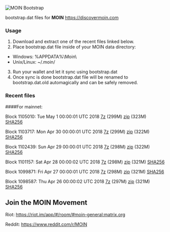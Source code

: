 ![MOIN Bootstrap](https://i.imgur.com/KjM1jMp.jpg)

bootstrap.dat files for **MOIN** https://discovermoin.com

### Usage

1. Download and extract one of the recent files linked below.
2. Place bootstrap.dat file inside of your MOIN data directory:
 - Windows: %APPDATA%\Moin\
 - Unix/Linux: ~/.moin/
3. Run your wallet and let it sync using bootstrap.dat
4. Once sync is done bootstrap.dat file will be renamed to bootstrap.dat.old automagically and can be safely removed.


### Recent files

####For mainnet:

Block 1105010: Tue May  1 00:00:01 UTC 2018 [7z](https://transfer.sh/VHxut/bootstrap.dat.20180501.7z) (299M) [zip](https://transfer.sh/10tgQ3/bootstrap.dat.20180501.zip) (323M) [SHA256](https://transfer.sh/oEvs8/sha256.txt)

Block 1103717: Mon Apr 30 00:00:01 UTC 2018 [7z](https://transfer.sh/izoga/bootstrap.dat.20180430.7z) (299M) [zip](https://transfer.sh/7dVN6/bootstrap.dat.20180430.zip) (322M) [SHA256](https://transfer.sh/Iy5cf/sha256.txt)

Block 1102439: Sun Apr 29 00:00:01 UTC 2018 [7z](https://transfer.sh/BNodX/bootstrap.dat.20180429.7z) (298M) [zip](https://transfer.sh/g4sCD/bootstrap.dat.20180429.zip) (322M) [SHA256](https://transfer.sh/vX4TO/sha256.txt)

Block 1101157: Sat Apr 28 00:00:02 UTC 2018 [7z](https://transfer.sh/VU6cz/bootstrap.dat.20180428.7z) (298M) [zip](https://transfer.sh/aX9o7/bootstrap.dat.20180428.zip) (321M) [SHA256](https://transfer.sh/Fxdoq/sha256.txt)

Block 1099871: Fri Apr 27 00:00:01 UTC 2018 [7z](https://transfer.sh/15LKDW/bootstrap.dat.20180427.7z) (298M) [zip](https://transfer.sh/73nwz/bootstrap.dat.20180427.zip) (321M) [SHA256](https://transfer.sh/jyLKp/sha256.txt)

Block 1098587: Thu Apr 26 00:00:02 UTC 2018 [7z](https://transfer.sh/88hHk/bootstrap.dat.20180426.7z) (297M) [zip](https://transfer.sh/h9nHg/bootstrap.dat.20180426.zip) (321M) [SHA256](https://transfer.sh/I9HeE/sha256.txt)

## Join the MOIN Movement

Riot: https://riot.im/app/#/room/#moin-general:matrix.org

Reddit: https://www.reddit.com/r/MOIN
